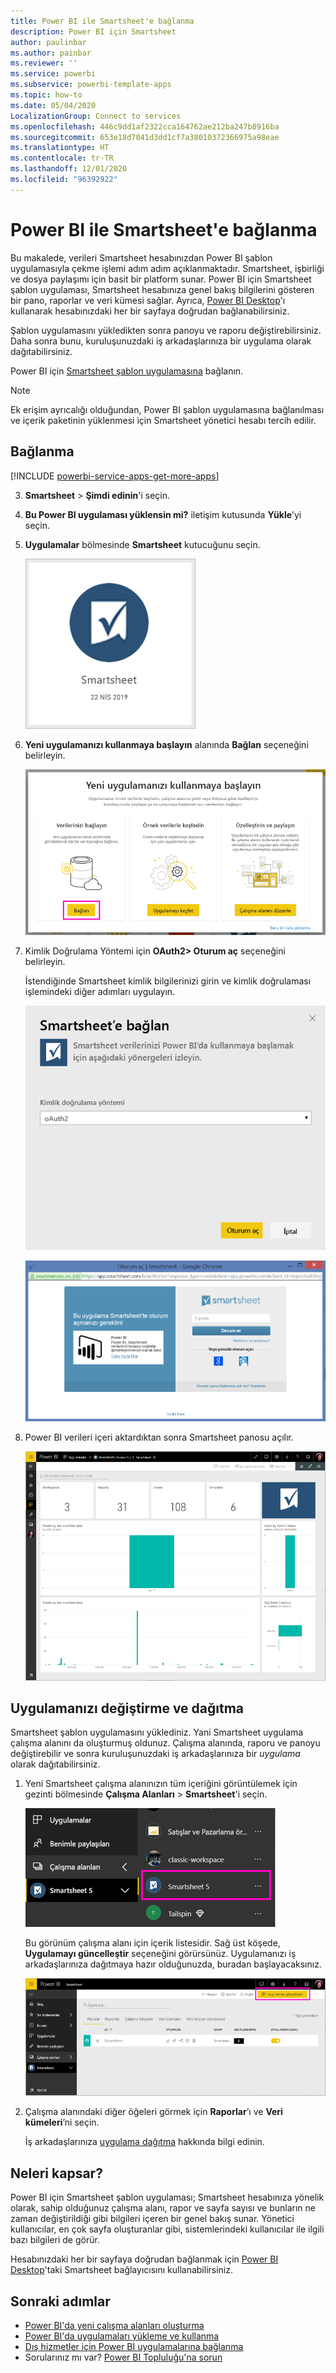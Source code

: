 ```yaml
---
title: Power BI ile Smartsheet'e bağlanma
description: Power BI için Smartsheet
author: paulinbar
ms.author: painbar
ms.reviewer: ''
ms.service: powerbi
ms.subservice: powerbi-template-apps
ms.topic: how-to
ms.date: 05/04/2020
LocalizationGroup: Connect to services
ms.openlocfilehash: 446c9dd1af2322cca164762ae212ba247b8916ba
ms.sourcegitcommit: 653e18d7041d3dd1cf7a38010372366975a98eae
ms.translationtype: HT
ms.contentlocale: tr-TR
ms.lasthandoff: 12/01/2020
ms.locfileid: "96392922"
---
```

# <a name="connect-to-smartsheet-with-power-bi"></a>Power BI ile Smartsheet'e bağlanma
Bu makalede, verileri Smartsheet hesabınızdan Power BI şablon uygulamasıyla çekme işlemi adım adım açıklanmaktadır. Smartsheet, işbirliği ve dosya paylaşımı için basit bir platform sunar. Power BI için Smartsheet şablon uygulaması, Smartsheet hesabınıza genel bakış bilgilerini gösteren bir pano, raporlar ve veri kümesi sağlar. Ayrıca, [Power BI Desktop](desktop-connect-to-data.md)'ı kullanarak hesabınızdaki her bir sayfaya doğrudan bağlanabilirsiniz. 

Şablon uygulamasını yükledikten sonra panoyu ve raporu değiştirebilirsiniz. Daha sonra bunu, kuruluşunuzdaki iş arkadaşlarınıza bir uygulama olarak dağıtabilirsiniz.

Power BI için [Smartsheet şablon uygulamasına](https://app.powerbi.com/groups/me/getapps/services/pbi-contentpacks.pbiapps-smartsheet) bağlanın.

>[!NOTE]
>Ek erişim ayrıcalığı olduğundan, Power BI şablon uygulamasına bağlanılması ve içerik paketinin yüklenmesi için Smartsheet yönetici hesabı tercih edilir.

## <a name="how-to-connect"></a>Bağlanma

[!INCLUDE [powerbi-service-apps-get-more-apps](../includes/powerbi-service-apps-get-more-apps.md)]

3. **Smartsheet** \> **Şimdi edinin**'i seçin.
4. **Bu Power BI uygulaması yüklensin mi?** iletişim kutusunda **Yükle**’yi seçin.
4. **Uygulamalar** bölmesinde **Smartsheet** kutucuğunu seçin.

    ![Power BI Smartsheet uygulaması kutucuğu](media/service-connect-to-smartsheet/power-bi-smartsheet-tile.png)

6. **Yeni uygulamanızı kullanmaya başlayın** alanında **Bağlan** seçeneğini belirleyin.

    ![Yeni uygulamanızı kullanmaya başlayın](media/service-connect-to-zendesk/power-bi-new-app-connect-get-started.png)

4. Kimlik Doğrulama Yöntemi için **OAuth2\> Oturum aç** seçeneğini belirleyin.
   
   İstendiğinde Smartsheet kimlik bilgilerinizi girin ve kimlik doğrulaması işlemindeki diğer adımları uygulayın.
   
   ![Smartsheet kimlik bilgileri](media/service-connect-to-smartsheet/creds.png)
   
   ![Smartsheet oturumu açma](media/service-connect-to-smartsheet/creds2.png)

5. Power BI verileri içeri aktardıktan sonra Smartsheet panosu açılır.
   
   ![Smartsheet panosu](media/service-connect-to-smartsheet/power-bi-smartsheet-dashboard.png)

## <a name="modify-and-distribute-your-app"></a>Uygulamanızı değiştirme ve dağıtma

Smartsheet şablon uygulamasını yüklediniz. Yani Smartsheet uygulama çalışma alanını da oluşturmuş oldunuz. Çalışma alanında, raporu ve panoyu değiştirebilir ve sonra kuruluşunuzdaki iş arkadaşlarınıza bir *uygulama* olarak dağıtabilirsiniz. 

1. Yeni Smartsheet çalışma alanınızın tüm içeriğini görüntülemek için gezinti bölmesinde **Çalışma Alanları** > **Smartsheet**'i seçin. 

    ![Gezinti bölmesinde Smartsheet çalışma alanı](media/service-connect-to-smartsheet/power-bi-smartsheet-workspace.png)

    Bu görünüm çalışma alanı için içerik listesidir. Sağ üst köşede, **Uygulamayı güncelleştir** seçeneğini görürsünüz. Uygulamanızı iş arkadaşlarınıza dağıtmaya hazır olduğunuzda, buradan başlayacaksınız. 

    ![Smartsheet içerik listesi](media/service-connect-to-smartsheet/power-bi-smartsheet-workspace-content.png)

2. Çalışma alanındaki diğer öğeleri görmek için **Raporlar**’ı ve **Veri kümeleri**’ni seçin.

    İş arkadaşlarınıza [uygulama dağıtma](../collaborate-share/service-create-distribute-apps.md) hakkında bilgi edinin.

## <a name="whats-included"></a>Neleri kapsar?
Power BI için Smartsheet şablon uygulaması; Smartsheet hesabınıza yönelik olarak, sahip olduğunuz çalışma alanı, rapor ve sayfa sayısı ve bunların ne zaman değiştirildiği gibi bilgileri içeren bir genel bakış sunar. Yönetici kullanıcılar, en çok sayfa oluşturanlar gibi, sistemlerindeki kullanıcılar ile ilgili bazı bilgileri de görür.  

Hesabınızdaki her bir sayfaya doğrudan bağlanmak için [Power BI Desktop](desktop-connect-to-data.md)'taki Smartsheet bağlayıcısını kullanabilirsiniz.  

## <a name="next-steps"></a>Sonraki adımlar

* [Power BI'da yeni çalışma alanları oluşturma](../collaborate-share/service-create-the-new-workspaces.md)
* [Power BI'da uygulamaları yükleme ve kullanma](../consumer/end-user-apps.md)
* [Dış hizmetler için Power BI uygulamalarına bağlanma](service-connect-to-services.md)
* Sorularınız mı var? [Power BI Topluluğu'na sorun](https://community.powerbi.com/)